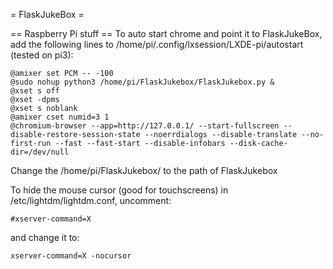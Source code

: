 = FlaskJukeBox =


== Raspberry Pi stuff ==
To auto start chrome and point it to FlaskJukeBox, add the following lines to /home/pi/.config/lxsession/LXDE-pi/autostart (tested on pi3):
```
@amixer set PCM -- -100
@sudo nohup python3 /home/pi/FlaskJukebox/FlaskJukebox.py &
@xset s off
@xset -dpms
@xset s noblank
@amixer cset numid=3 1
@chromium-browser --app=http://127.0.0.1/ --start-fullscreen --disable-restore-session-state --noerrdialogs --disable-translate --no-first-run --fast --fast-start --disable-infobars --disk-cache-dir=/dev/null
```
Change the /home/pi/FlaskJukebox/ to the path of FlaskJukebox

To hide the mouse cursor (good for touchscreens) in /etc/lightdm/lightdm.conf, uncomment:
```
#xserver-command=X
```
and change it to:
```
xserver-command=X -nocursor
```

